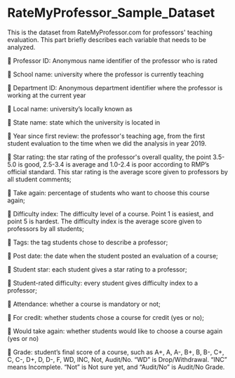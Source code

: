 # RateMyProfessor_Sample_Dataset
This is the dataset from RateMyProfessor.com for professors' teaching evaluation. This part briefly describes each variable that needs to be analyzed.

	Professor ID: Anonymous name identifier of the professor who is rated

	School name: university where the professor is currently teaching

	Department ID: Anonymous department identifier where the professor is working at the current year

	Local name: university’s locally known as

	State name: state which the university is located in

	Year since first review: the professor's teaching age, from the first student evaluation to the time when we did the analysis in year 2019. 

	Star rating: the star rating of the professor's overall quality, the point 3.5-5.0 is good, 2.5-3.4 is average and 1.0-2.4 is poor according to RMP’s official standard. This star rating is the average score given to professors by all student comments;

	Take again: percentage of students who want to choose this course again;

	Difficulty index: The difficulty level of a course. Point 1 is easiest, and point 5 is hardest. The difficulty index is the average score given to professors by all students;

	Tags: the tag students chose to describe a professor;

	Post date: the date when the student posted an evaluation of a course;

	Student star: each student gives a star rating to a professor;

	Student-rated difficulty: every student gives difficulty index to a professor;

	Attendance: whether a course is mandatory or not;

	For credit: whether students chose a course for credit (yes or no);

	Would take again: whether students would like to choose a course again (yes or no)

	Grade: student’s final score of a course, such as A+, A, A-, B+, B, B-, C+, C, C-, D+, D, D-, F, WD, INC, Not, Audit/No. “WD” is Drop/Withdrawal. “INC” means Incomplete. “Not” is Not sure yet, and “Audit/No” is Audit/No Grade.
